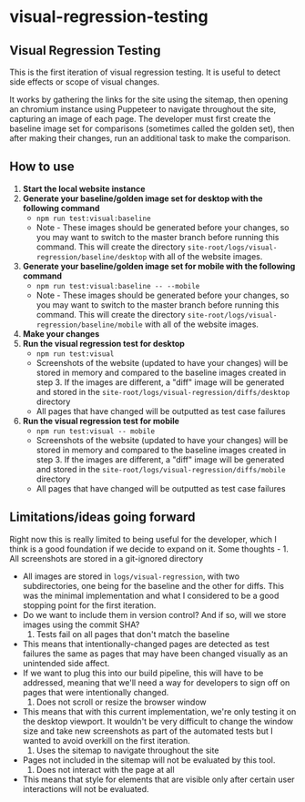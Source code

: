 # visual-regression-testing

## Visual Regression Testing

This is the first iteration of visual regression testing. It is useful to detect side effects or scope of visual changes.

It works by gathering the links for the site using the sitemap, then opening an chromium instance using Puppeteer to navigate throughout the site, capturing an image of each page. The developer must first create the baseline image set for comparisons \(sometimes called the golden set\), then after making their changes, run an additional task to make the comparison.

## How to use

1. **Start the local website instance**
2. **Generate your baseline/golden image set for desktop with the following command** 
   * `npm run test:visual:baseline`
   * Note - These images should be generated before your changes, so you may want to switch to the master branch before running this command. This will create the directory `site-root/logs/visual-regression/baseline/desktop` with all of the website images.
3. **Generate your baseline/golden image set for mobile with the following command** 
   * `npm run test:visual:baseline -- --mobile`
   * Note - These images should be generated before your changes, so you may want to switch to the master branch before running this command. This will create the directory `site-root/logs/visual-regression/baseline/mobile` with all of the website images.
4. **Make your changes**
5. **Run the visual regression test for desktop**
   * `npm run test:visual`
   * Screenshots of the website \(updated to have your changes\) will be stored in memory and compared to the baseline images created in step 3. If the images are different, a "diff" image will be generated and stored in the `site-root/logs/visual-regression/diffs/desktop` directory
   * All pages that have changed will be outputted as test case failures
6. **Run the visual regression test for mobile**
   * `npm run test:visual -- mobile`
   * Screenshots of the website \(updated to have your changes\) will be stored in memory and compared to the baseline images created in step 3. If the images are different, a "diff" image will be generated and stored in the `site-root/logs/visual-regression/diffs/mobile` directory
   * All pages that have changed will be outputted as test case failures

## Limitations/ideas going forward

Right now this is really limited to being useful for the developer, which I think is a good foundation if we decide to expand on it. Some thoughts - 1. All screenshots are stored in a git-ignored directory

* All images are stored in `logs/visual-regression`, with two subdirectories, one being for the baseline and the other for diffs. This was the minimal implementation and what I considered to be a good stopping point for the first iteration.
* Do we want to include them in version control? And if so, will we store images using the commit SHA?
  1. Tests fail on all pages that don't match the baseline
* This means that intentionally-changed pages are detected as test failures the same as pages that may have been changed visually as an unintended side affect. 
* If we want to plug this into our build pipeline, this will have to be addressed, meaning that we'll need a way for developers to sign off on pages that were intentionally changed.
  1. Does not scroll or resize the browser window
* This means that with this current implementation, we're only testing it on the desktop viewport. It wouldn't be very difficult to change the window size and take new screenshots as part of the automated tests but I wanted to avoid overkill on the first iteration.
  1. Uses the sitemap to navigate throughout the site
* Pages not included in the sitemap will not be evaluated by this tool. 
  1. Does not interact with the page at all
* This means that style for elements that are visible only after certain user interactions will not be evaluated.

